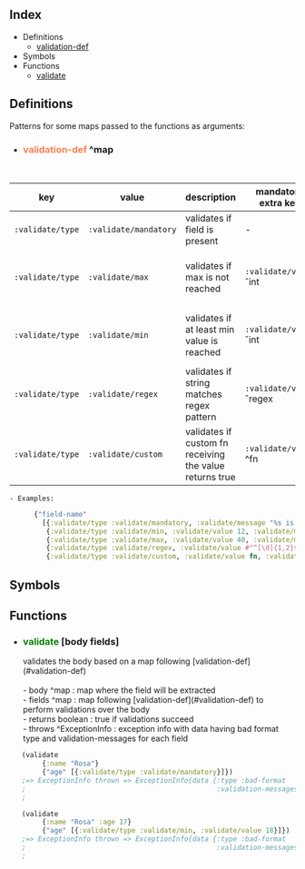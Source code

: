 ## Index
- Definitions
  - [validation-def](#validation-def)
- Symbols
- Functions
  - [validate](#validate)

## Definitions
Patterns for some maps passed to the functions as arguments:
- <h3><a id='validation-def'></a><span style="color:coral">validation-def</span> ^map</h3><br>
| key              | value                  | description                                              | mandatory extra key      | optional extra key                                                                 |
| -----------------| -----------------------| -------------------------------------------------------- | ------------------------ | ---------------------------------------------------------------------------------- |
| `:validate/type` | `:validate/mandatory`  | validates if field is present                            | -                        | `:validate/message` ^string with %s being field name                               |
| `:validate/type` | `:validate/max`        | validates if max is not reached                          | `:validate/value` ˆint   | `:validate/message` ^string with 1st %s being field name, 2nd being max value      |
| `:validate/type` | `:validate/min`        | validates if at least min value is reached               | `:validate/value` ˆint   | `:validate/message` ^string with 1st %s being field name, 2nd being min value      |
| `:validate/type` | `:validate/regex`      | validates if string matches regex pattern                | `:validate/value` ˆregex | `:validate/message` ^string with %s being field name                               |
| `:validate/type` | `:validate/custom`     | validates if custom fn receiving the value returns true  | `:validate/value` ^fn    | `:validate/message` ^string with %s being field name                               |
    - Examples:
```clojure
      {"field-name"
        [{:validate/type :validate/mandatory, :validate/message "%s is ..."},
         {:validate/type :validate/min, :validate/value 12, :validate/message "%s is mandatory"},
         {:validate/type :validate/max, :validate/value 40, :validate/message "%s is ..."},
         {:validate/type :validate/regex, :validate/value #"^[\d]{1,2}$", :validate/message "%s is ..."},
         {:validate/type :validate/custom, :validate/value fn, :validate/message "% is ..."}]}
```


## Symbols


## Functions

- <h3><a id='validate'></a><span style="color:green">validate</span> [body fields]<br></h3>
  validates the body based on a map following [validation-def](#validation-def)<br>
  <br>
    - body ^map : map where the field will be extracted<br>
    - fields ^map : map following [validation-def](#validation-def) to perform validations over the body<br>
    - returns boolean : true if validations succeed<br>
    - throws ^ExceptionInfo : exception info with data having bad format type and validation-messages for each field<br>
```clojure
   (validate 
        {:name "Rosa"} 
        {"age" [{:validate/type :validate/mandatory}]})
   ;=> ExceptionInfo thrown => ExceptionInfo{data {:type :bad-format
   ;                                               :validation-messages [{:field "age"
   ;                                                                      :message "Field age is not present"}]}}
```
```clojure
   (validate 
        {:name "Rosa" :age 17}
        {"age" [{:validate/type :validate/min, :validate/value 18}]})
   ;=> ExceptionInfo thrown => ExceptionInfo{data {:type :bad-format
   ;                                               :validation-messages [{:field "age"
   ;                                                                      :message "Field age must have a minimum size of 18"}]}}
```
